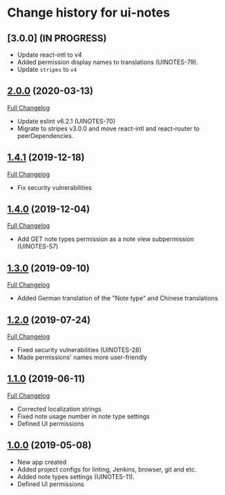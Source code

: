 # Change history for ui-notes

## [3.0.0] (IN PROGRESS)

* Update react-intl to v4
* Added permission display names to translations (UINOTES-79).
* Update `stripes` to `v4`

## [2.0.0](https://github.com/folio-org/ui-notes/tree/v2.0.0) (2020-03-13)
[Full Changelog](https://github.com/folio-org/ui-notes/compare/v1.4.0...v2.0.0)

* Update eslint v6.2.1 (UINOTES-70)
* Migrate to stripes v3.0.0 and move react-intl and react-router to peerDependencies.

## [1.4.1](https://github.com/folio-org/ui-notes/tree/v1.4.1) (2019-12-18)
[Full Changelog](https://github.com/folio-org/ui-notes/compare/v1.4.0...v1.4.1)

* Fix security vulnerabilities

## [1.4.0](https://github.com/folio-org/ui-notes/tree/v1.4.0) (2019-12-04)
[Full Changelog](https://github.com/folio-org/ui-notes/compare/v1.3.0...v1.4.0)

* Add GET note types permission as a note view subpermission (UINOTES-57)

## [1.3.0](https://github.com/folio-org/ui-notes/tree/v1.3.0) (2019-09-10)
[Full Changelog](https://github.com/folio-org/ui-notes/compare/v1.2.0...v1.3.0)

* Added German translation of the "Note type" and Chinese translations

## [1.2.0](https://github.com/folio-org/ui-notes/tree/v1.2.0) (2019-07-24)
[Full Changelog](https://github.com/folio-org/ui-notes/compare/v1.1.0...v1.2.0)

* Fixed security vulnerabilities (UINOTES-28)
* Made permissions' names more user-friendly 

## [1.1.0](https://github.com/folio-org/ui-notes/tree/v1.1.0) (2019-06-11)
[Full Changelog](https://github.com/folio-org/ui-notes/compare/v1.0.0...v1.1.0)

* Corrected localization strings
* Fixed note usage number in note type settings
* Defined UI permissions

## [1.0.0](https://github.com/folio-org/ui-notes/tree/v1.0.0) (2019-05-08)

* New app created 
* Added project configs for linting, Jenkins, browser, git and etc.
* Added note types settings (UINOTES-11).
* Defined UI permissions
